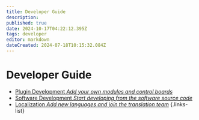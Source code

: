 ```yaml
---
title: Developer Guide
description: 
published: true
date: 2024-10-17T04:22:12.395Z
tags: developer
editor: markdown
dateCreated: 2024-07-18T10:15:32.084Z
---
```


# Developer Guide

- [Plugin Development *Add your own modules and control boards*](./developer-guide/plugin-development)
- [Software Development *Start developing from the software source code*](./developer-guide/software-development)
- [Localization *Add new languages and join the translation team*](./developer-guide/localization)
{.links-list}
